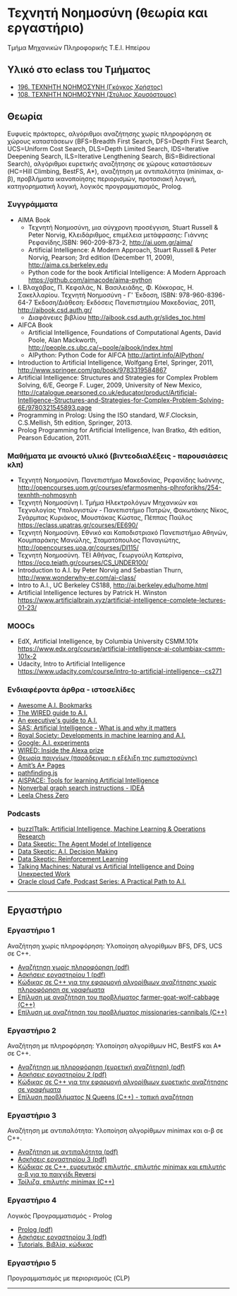 # Τεχνητή Νοημοσύνη (θεωρία και εργαστήριο)

Τμήμα Μηχανικών Πληροφορικής Τ.Ε.Ι. Ηπείρου

## Υλικό στο eclass του Τμήματος

* [196. ΤΕΧΝΗΤΗ ΝΟΗΜΟΣΥΝΗ (Γκόγκος Χρήστος)](https://www.ce.teiep.gr/e-class/courses/196/)
* [108. ΤΕΧΝΗΤΗ ΝΟΗΜΟΣΥΝΗ (Στύλιος Χρυσόστομος)](https://www.ce.teiep.gr/e-class/courses/108/)

## Θεωρία

Ευφυείς πράκτορες, αλγόριθμοι αναζήτησης χωρίς πληροφόρηση σε χώρους καταστάσεων (BFS=Breadth First Search, DFS=Depth First Search, UCS=Uniform Cost Search, DLS=Depth Limited Search, IDS=Iterative Deepening Search, ILS=Iterative Lengthening Search, BiS=Bidirectional Search), αλγόριθμοι ευρετικής αναζήτησης σε χώρους καταστάσεων (HC=Hill Climbing, BestFS, A*), αναζήτηση με αντιπαλότητα (minimax, α-β), προβλήματα ικανοποίησης περιορισμών, προτασιακή λογική, κατηγορηματική λογική, λογικός προγραμματισμός, Prolog.

### Συγγράμματα

* ΑΙΜΑ Book
  * Τεχνητή Νοημοσύνη, μια σύγχρονη προσέγγιση, Stuart Russell & Peter Norvig, Κλειδάριθμος, επιμέλεια μετάφρασης: Γιάννης Ρεφανίδης,ISBN: 960-209-873-2, <http://ai.uom.gr/aima/>
  * Artificial Intelligence: A Modern Approach, Stuart Russell & Peter Norvig, Pearson; 3rd edition (December 11, 2009), <http://aima.cs.berkeley.edu>
  * Python code for the book Artificial Intelligence: A Modern Approach <https://github.com/aimacode/aima-python>
* Ι. Βλαχάβας, Π. Κεφαλάς, Ν. Βασιλειάδης, Φ. Κόκκορας, Η. Σακελλαρίου. Τεχνητή Νοημοσύνη - Γ' Έκδοση, ISBN: 978-960-8396-64-7 Έκδοση/Διάθεση: Εκδόσεις Πανεπιστημίου Μακεδονίας, 2011, <http://aibook.csd.auth.gr/>
  * Διαφάνειες βιβλίου <http://aibook.csd.auth.gr/slides_toc.html>
* AIFCA Book
  * Artificial Intelligence, Foundations of Computational Agents, David Poole, Alan Mackworth, <http://people.cs.ubc.ca/~poole/aibook/index.html>
  * AIPython: Python Code for AIFCA <http://artint.info/AIPython/>
* Introduction to Artificial Intelligence, Wolfgang Ertel, Springer, 2011, <http://www.springer.com/gp/book/9783319584867>
* Artificial Intelligence: Structures and Strategies for Complex Problem Solving, 6/E, George F. Luger, 2009, University of New Mexico, <http://catalogue.pearsoned.co.uk/educator/product/Artificial-Intelligence-Structures-and-Strategies-for-Complex-Problem-Solving-6E/9780321545893.page>
* Programming in Prolog: Using the ISO standard, W.F.Clocksin, C.S.Mellish, 5th edition, Springer, 2013.
* Prolog Programming for Artificial Intelligence, Ivan Bratko, 4th edition, Pearson Education, 2011.

### Μαθήματα με ανοικτό υλικό (βιντεοδιαλέξεις - παρουσιάσεις κλπ)

* Τεχνητή Νοημοσύνη. Πανεπιστήμιο Μακεδονίας, Ρεφανίδης Ιωάννης, <http://opencourses.uom.gr/courses/efarmosmenhs-plhroforikhs/254-texnhth-nohmosynh>
* Τεχνητή Νοημοσύνη Ι. Τμήμα Ηλεκτρολόγων Μηχανικών και Τεχνολογίας Υπολογιστών - Πανεπιστήμιο Πατρών, Φακωτάκης Νίκος, Σγάρμπας Κυριάκος, Μουστάκας Κώστας, Πέππας Παύλος <https://eclass.upatras.gr/courses/EE690/>
* Τεχνητή Νοημοσύνη. Εθνικό και Καποδιστριακό Πανεπιστήμιο Αθηνών, Κουμπαράκης Μανώλης, Σταματόπουλος Παναγιώτης, <http://opencourses.uoa.gr/courses/DI115/>
* Τεχνητή Νοημοσύνη. ΤΕΙ Αθήνας, Γεωργούλη Κατερίνα, <https://ocp.teiath.gr/courses/CS_UNDER100/>
* Introduction to A.I. by Peter Norvig and Sebastian Thurn, <http://www.wonderwhy-er.com/ai-class/>
* Intro to A.I., UC Berkeley CS188, <http://ai.berkeley.edu/home.html>
* Artificial Intelligence lectures by Patrick H. Winston <https://www.artificialbrain.xyz/artificial-intelligence-complete-lectures-01-23/>

### MOOCs

* EdX, Artificial Intelligence, by Columbia University CSMM.101x <https://www.edx.org/course/artificial-intelligence-ai-columbiax-csmm-101x-2>
* Udacity, Intro to Artificial Intelligence <https://www.udacity.com/course/intro-to-artificial-intelligence--cs271>

### Ενδιαφέροντα άρθρα - ιστοσελίδες

* [Awesome A.I. Bookmarks](https://github.com/goodrahstar/my-awesome-AI-bookmarks)
* [The WIRED guide to A.I.](https://www.wired.com/story/guide-artificial-intelligence)
* [An executive's guide to A.I.](https://www.mckinsey.com/business-functions/mckinsey-analytics/our-insights/an-executives-guide-to-ai)
* [SAS: Artificial Intelligence - What is and why it matters](https://www.sas.com/en_us/insights/analytics/what-is-artificial-intelligence.html)
* [Royal Society: Developments in machine learning and A.I.](https://royalsociety.org/topics-policy/projects/machine-learning/find-out-more)
* [Google: A.I. experiments](https://experiments.withgoogle.com/ai)
* [WIRED: Inside the Alexa prize](https://www.wired.com/story/inside-amazon-alexa-prize/)
* [Θεωρία παιγνίων (παράδειγμα: η εξέλιξη της εμπιστοσύνης)](https://lightspot21.github.io/trust/)
* [Amit’s A* Pages](http://theory.stanford.edu/~amitp/GameProgramming/)
* [pathfinding.js](http://qiao.github.io/PathFinding.js/visual/)
* [AISPACE: Tools for learning Artificial Intelligence](http://www.aispace.org/)
* [Nonverbal graph search instructions - IDEA](https://idea-instructions.com/graph-scan/)
* [Leela Chess Zero](https://en.chessbase.com/post/leela-chess-zero-alphazero-for-the-pc)

### Podcasts

* [buzzITtalk: Artificial Intelligence, Machine Learning & Operations Research](https://www.buzzittalk.com/episode-04-artificial-intelligence-machine-learning-operations-research/)
* [Data Skeptic: The Agent Model of Intelligence](https://dataskeptic.com/blog/episodes/2018/the-agent-model-of-intelligence)
* [Data Skeptic: A.I. Decision Making](https://dataskeptic.com/blog/episodes/2018/ai-decision-making)
* [Data Skeptic: Reinforcement Learning](https://dataskeptic.com/blog/episodes/2018/reinforcement-learning)
* [Talking Machines: Natural vs Artificial Intelligence and Doing Unexpected Work](https://www.thetalkingmachines.com/node/12979)
* [Oracle cloud Cafe, Podcast Series: A Practical Path to A.I.](https://www.oracle.com/cloudcafe.html)

---

## Εργαστήριο

### Εργαστήριο 1

Αναζήτηση χωρίς πληροφόρηση: Υλοποίηση αλγορίθμων BFS, DFS, UCS σε C++.

* [Αναζήτηση χωρίς πληροφόρηση (pdf)](./lab01/ΤΝ%20ΕΡΓΑΣΤΗΡΙΟ%201-ΑΝΑΖΗΤΗΣΗ%20ΧΩΡΙΣ%20ΠΛΗΡΟΦΟΡΗΣΗ.pdf)
* [Ασκήσεις εργαστηρίου 1 (pdf)](./lab01/ΤΝ%20ΕΡΓΑΣΤΗΡΙΟ%201-ΑΣΚΗΣΕΙΣ.pdf)
* [Κώδικας σε C++ για την εφαρμογή αλγορίθμων αναζήτησης χωρίς πληροφόρηση σε γραφήματα](./lab01/README.md)
* [Επίλυση με αναζήτηση του προβλήματος farmer-goat-wolf-cabbage (C++)](./puzzles/farmer_goat_wolf_cabbage/README.md)
* [Επίλυση με αναζήτηση του προβλήματος missionaries-cannibals (C++)](./puzzles/missionaries_cannibals/README.md)


### Εργαστήριο 2

Αναζήτηση με πληροφόρηση: Υλοποίηση αλγορίθμων HC, BestFS και A* σε C++.

* [Αναζήτηση με πληροφόρηση (ευρετική αναζήτηση) (pdf)](./lab02/ΤΝ%20ΕΡΓΑΣΤΗΡΙΟ%202-ΠΛΗΡΟΦΟΡΗΜΕΝΗ%20ΑΝΑΖΗΤΗΣΗ.pdf)
* [Ασκήσεις εργαστηρίου 2 (pdf)](./lab02/ΤΝ%20ΕΡΓΑΣΤΗΡΙΟ%202-ΑΣΚΗΣΕΙΣ.pdf)
* [Κώδικας σε C++ για την εφαρμογή αλγορίθμων ευρετικής αναζήτησης σε γραφήματα](./lab02/README.md)
* [Επίλυση προβλήματος N Queens (C++) - τοπική αναζήτηση](./puzzles/nqueens/README.md)

### Εργαστήριο 3

Αναζήτηση με αντιπαλότητα: Υλοποίηση αλγορίθμων minimax και α-β σε C++.

* [Αναζήτηση με αντιπαλότητα (pdf)](./lab03/ΤΝ%20ΕΡΓΑΣΤΗΡΙΟ%203-ΑΝΑΖΗΤΗΣΗ%20ΜΕ%20ΑΝΤΙΠΑΛΟΤΗΤΑ.pdf)
* [Ασκήσεις εργαστηρίου 3 (pdf)](./lab03/ΤΝ%20ΕΡΓΑΣΤΗΡΙΟ%203-ΑΣΚΗΣΕΙΣ.pdf)
* [Κώδικας σε C++, ευρευτικός επιλυτής, επιλυτής minimax και επιλυτής α-β για το παιχνίδι Reversi](./lab03/README.md)
* [Τρίλιζα, επιλυτής minimax (C++)](./puzzles/tic_tac_toe/README.md)

### Εργαστήριο 4

Λογικός Προγραμματισμός - Prolog

* [Prolog (pdf)](./lab04/ΤΝ%20ΕΡΓΑΣΤΗΡΙΟ%204-PROLOG.pdf)
* [Ασκήσεις εργαστηρίου 3 (pdf)](./lab04/ΤΝ%20ΕΡΓΑΣΤΗΡΙΟ%204-ΑΣΚΗΣΕΙΣ%20PROLOG.pdf)
* [Tutorials, Βιβλία, κώδικας](./lab04/README.md)

### Εργαστήριο 5

Προγραμματισμός με περιορισμούς (CLP)

---